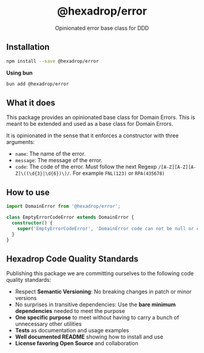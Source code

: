 <h1 align="center">
  @hexadrop/error
</h1>

<p align="center">
    Opinionated error base class for DDD
</p>

## Installation

```bash
npm install --save @hexadrop/error
```

**Using bun**

```bash
bun add @hexadrop/error
```

## What it does

This package provides an opinionated base class for Domain Errors.
This is meant to be extended and used as a base class for Domain Errors.

It is opinionated in the sense that it enforces a constructor with three arguments:

-   `name`: The name of the error.
-   `message`: The message of the error.
-   `code`: The code of the error. Must follow the next Regexp `/[A-Z][A-Z][A-Z]\((\d{3}|\d{6})\)/`.
    For example `FNL(123)` or `RPA(435678)`

## How to use

```typescript
import DomainError from '@hexadrop/error';

class EmptyErrorCodeError extends DomainError {
  constructor() {
    super('EmptyErrorCodeError', 'DomainError code can not be null or empty', 'HEX(400)');
  }
}
```

## Hexadrop Code Quality Standards

Publishing this package we are committing ourselves to the following code quality standards:

-   Respect **Semantic Versioning**: No breaking changes in patch or minor versions
-   No surprises in transitive dependencies: Use the **bare minimum dependencies** needed to meet the purpose
-   **One specific purpose** to meet without having to carry a bunch of unnecessary other utilities
-   **Tests** as documentation and usage examples
-   **Well documented README** showing how to install and use
-   **License favoring Open Source** and collaboration

